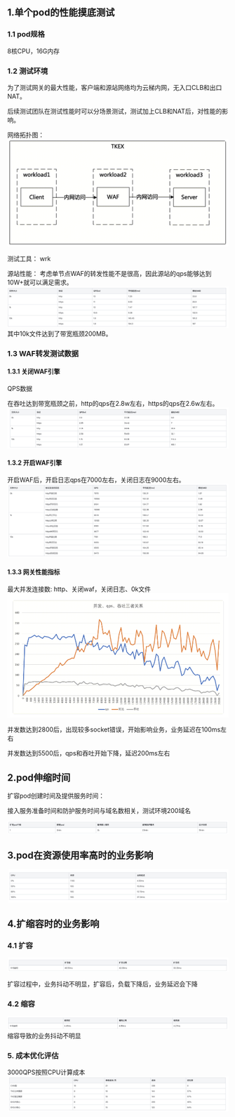 ## 1.单个pod的性能摸底测试

### 1.1 pod规格

8核CPU，16G内存

### 1.2 测试环境

为了测试网关的最大性能，客户端和源站网络均为云梯内网，无入口CLB和出口NAT。

后续测试团队在测试性能时可以分场景测试，测试加上CLB和NAT后，对性能的影响。


网络拓扑图：
![alt text](image-23.png)


测试工具：
wrk



源站性能：
考虑单节点WAF的转发性能不是很高，因此源站的qps能够达到10W+就可以满足需求。
![alt text](image-24.png)
其中10k文件达到了带宽瓶颈200MB。

### 1.3 WAF转发测试数据

#### 1.3.1 关闭WAF引擎

QPS数据

在吞吐达到带宽瓶颈之前，http的qps在2.8w左右，https的qps在2.6w左右。
![alt text](image-25.png)

#### 1.3.2 开启WAF引擎

开启WAF后，开启日志qps在7000左右，关闭日志在9000左右。
![alt text](image-26.png)



#### 1.3.3 网关性能指标

最大并发连接数: http、关闭waf，关闭日志、0k文件
![alt text](image-27.png)



并发数达到2800后，出现较多socket错误，开始影响业务，业务延迟在100ms左右

并发数达到5500后，qps和吞吐开始下降，延迟200ms左右

## 2.pod伸缩时间

扩容pod创建时间及提供服务时间：

接入服务准备时间和防护服务时间与域名数相关，测试环境200域名

![alt text](image-28.png)

## 3.pod在资源使用率高时的业务影响
![alt text](image-29.png)

## 4.扩缩容时的业务影响

### 4.1 扩容

![alt text](image-30.png)

扩容过程中，业务抖动不明显，扩容后，负载下降后，业务延迟会下降

### 4.2 缩容

![alt text](image-31.png)
缩容导致的业务抖动不明显

### 5. 成本优化评估

3000QPS按照CPU计算成本
![alt text](image-32.png)
